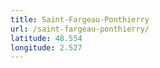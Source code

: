 ```yaml
---
title: Saint-Fargeau-Ponthierry
url: /saint-fargeau-ponthierry/
latitude: 48.554
longitude: 2.527
---
```

